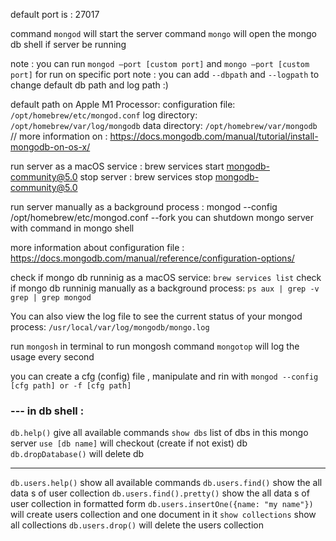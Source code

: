 default port is : 27017

command `mongod` will start the server 
command `mongo` will open the mongo db shell if server be running

note : you can run `mongod —port [custom port]` and `mongo —port [custom port]` for run on specific port
note : you can add `--dbpath` and `--logpath` to change default db path and log path :)


default path on Apple M1 Processor: 
configuration file: `/opt/homebrew/etc/mongod.conf`
log directory: `/opt/homebrew/var/log/mongodb`
data directory: `/opt/homebrew/var/mongodb`
// more information on : https://docs.mongodb.com/manual/tutorial/install-mongodb-on-os-x/

run server as a macOS service : brew services start mongodb-community@5.0
stop server : brew services stop mongodb-community@5.0

run server manually as a background process : mongod --config /opt/homebrew/etc/mongod.conf --fork
you can shutdown mongo server with command in mongo shell

more information about configuration file : https://docs.mongodb.com/manual/reference/configuration-options/

check if mongo db runninig as a macOS service: `brew services list`
check if mongo db runninig manually as a background process: `ps aux | grep -v grep | grep mongod`

You can also view the log file to see the current status of your mongod process: `/usr/local/var/log/mongodb/mongo.log`

run `mongosh` in terminal to run mongosh
command `mongotop` will log the usage every second

you can create a cfg (config) file , manipulate and rin with `mongod --config [cfg path] or -f [cfg path]`

 ### --- in db shell :

 `db.help()` give all available commands
 `show dbs` list of dbs in this mongo server
 `use [db name]` will checkout (create if not exist) db
 `db.dropDatabase()` will delete db

 -----
 `db.users.help()` show all available commands
 `db.users.find()` show the all data s of user collection
 `db.users.find().pretty()` show the all data s of user collection in formatted form
 `db.users.insertOne({name: "my name"})` will create users collection and one document in it
 `show collections` show all collections
 `db.users.drop()` will delete the users collection